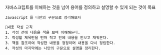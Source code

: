 자바스크립트를 이해하는 것을 넘어 용어를 정의하고 설명할 수 있게 되는 것이 목표

```
Javascript 를 나만의 구문으로 정리해보자

📝내용 작성 규칙
1. 작성 전에 내용을 책을 보며 이해해둔다.
2. 작성할 제목만을 먼저 적고 안에 내용을 안보고 채워본다.
3. 책을 참조하여 작성한 내용을 정정하며 내용을 다시 정립한다.
4. 작성의 마지막에는 나만의 구문으로 설명을 정리한다.

```
